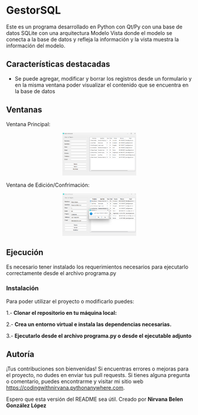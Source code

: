 # GestorSQL

Este es un programa desarrollado en Python con Qt/Py con una base de datos SQLite con una arquitectura Modelo Vista donde el modelo se conecta a la base de datos y refleja la información y la vista muestra la información del modelo.

## Características destacadas

- Se puede agregar, modificar y borrar los registros desde un formulario y en la misma ventana poder visualizar el contenido que se encuentra en la base de datos

## Ventanas

Ventana Principal:
<p align="center">
  <img src="https://github.com/Nivaniz/GestorSQL/blob/main/photos/mainwindow.png" alt="Main Window" style="width: 50%; max-width: 200px;">
</p>

Ventana de Edición/Confrimación:
<p align="center">
  <img src="https://github.com/Nivaniz/GestorSQL/blob/main/photos/Confirmation.png" alt="Main Window" style="width: 50%; max-width: 200px;">
</p>

## Ejecución 

Es necesario tener instalado los requerimientos necesarios para ejecutarlo correctamente desde el archivo programa.py

### Instalación

Para poder utilizar el proyecto o modificarlo puedes:

1.- **Clonar el repositorio en tu máquina local:**

2.- **Crea un entorno virtual e instala las dependencias necesarias.**

3.- **Ejecutarlo desde el archivo programa.py o desde el ejecutable adjunto**

## Autoría

¡Tus contribuciones son bienvenidas! Si encuentras errores o mejoras para el proyecto, no dudes en enviar tus pull requests. Si tienes alguna pregunta o comentario, puedes encontrarme y visitar mi sitio web https://codingwithnirvana.pythonanywhere.com.

Espero que esta versión del README sea útil.
Creado por **Nirvana Belen González López** 
